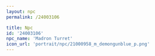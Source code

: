 ```yaml
---
layout: npc
permalink: /24003106

title: Npc
id: '24003106'
npc_name: 'Madron Turret'
icon_url: 'portrait/npc/21000958_m_demongunblue_p.png'
---
```

